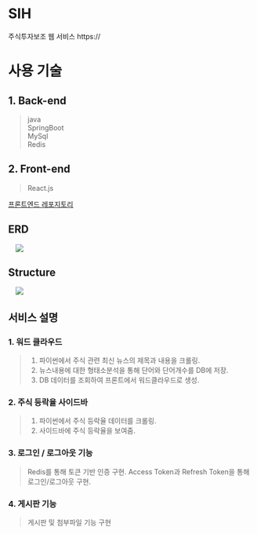 # SIH

주식투자보조 웹 서비스
https://

# 사용 기술

## 1. Back-end

> java  
> SpringBoot  
> MySql  
> Redis

## 2. Front-end

> React.js

[프론트엔드 레포지토리](https://github.com/hjs5979/stockInvestmentHelper-front)
<br />

## ERD

<div markdown="1" style="padding-left: 15px;">
  <img src="https://github.com/user-attachments/assets/e2ee72cb-99e1-49d8-b807-7615942cd6c4" />
</div>


## Structure

<div markdown="1" style="padding-left: 15px;">
<img src="https://github.com/user-attachments/assets/56fef95d-afb1-452b-ae49-a282d4085dab" />
</div>

## 서비스 설명

### 1. 워드 클라우드
> 1. 파이썬에서 주식 관련 최신 뉴스의 제목과 내용을 크롤링.
> 2. 뉴스내용에 대한 형태소분석을 통해 단어와 단어개수를 DB에 저장.
> 3. DB 데이터를 조회하여 프론트에서 워드클라우드로 생성.

### 2. 주식 등락율 사이드바
> 1. 파이썬에서 주식 등락율 데이터를 크롤링.
> 2. 사이드바에 주식 등락율을 보여줌.

### 3. 로그인 / 로그아웃 기능
> Redis를 통해 토큰 기반 인증 구현. Access Token과 Refresh Token을 통해 로그인/로그아웃 구현.

### 4. 게시판 기능
> 게시판 및 첨부파일 기능 구현

<br />

